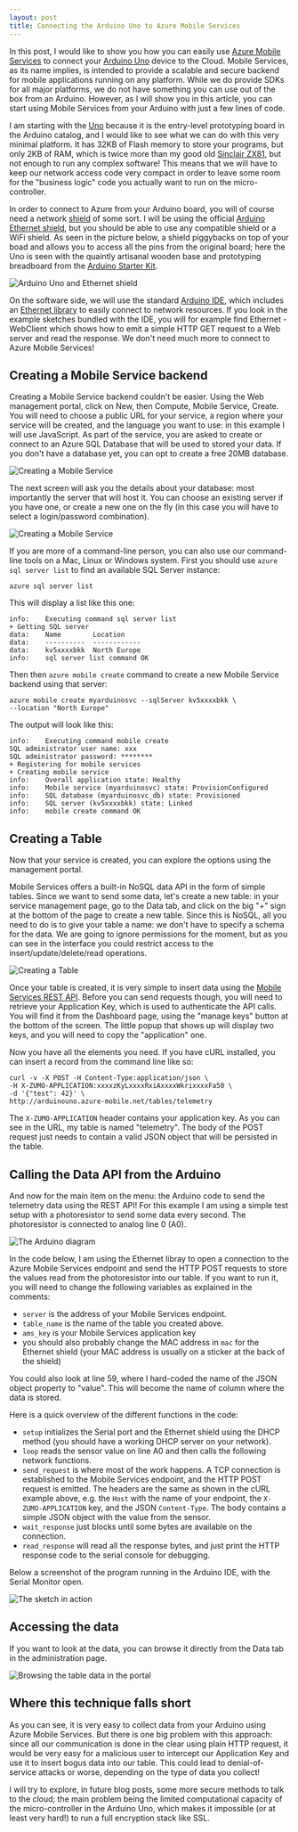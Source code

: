 ```yaml
---
layout: post
title: Connecting the Arduino Uno to Azure Mobile Services
---
```


In this post, I would like to show you how you can easily use [Azure Mobile Services](https://azure.microsoft.com/en-us/services/mobile-services/) to connect your [Arduino Uno](http://arduino.cc/en/Main/ArduinoBoardUno) device to the Cloud. Mobile Services, as its name implies, is intended to provide a scalable and secure backend for mobile applications running on any platform. While we do provide SDKs for all major platforms, we do not have something you can use out of the box from an Arduino. However, as I will show you in this article, you can start using Mobile Services from your Arduino with just a few lines of code.

I am starting with the [Uno](http://arduino.cc/en/Main/ArduinoBoardUno) because it is the entry-level prototyping board in the Arduino catalog, and I would like to see what we can do with this very minimal platform. It has 32KB of Flash memory to store your programs, but only 2KB of RAM, which is twice more than my good old [Sinclair ZX81](http://oldcomputers.net/zx81.html), but not enough to run any complex software! This means that we will have to keep our network access code very compact in order to leave some room for the "business logic" code you actually want to run on the micro-controller.

In order to connect to Azure from your Arduino board, you will of course need a network [shield](http://shieldlist.org/) of some sort. I will be using the official [Arduino Ethernet shield](http://arduino.cc/en/Main/ArduinoEthernetShield), but you should be able to use any compatible shield or a WiFi shield. As seen in the picture below, a shield piggybacks on top of your boad and allows you to access all the pins from the original board; here the Uno is seen with the quaintly artisanal wooden base and prototyping breadboard from the [Arduino Starter Kit](http://arduino.cc/en/Main/ArduinoStarterKit).

![Arduino Uno and Ethernet shield](/images/uno_ams/uno_ethernet.jpg)

On the software side, we will use the standard [Arduino IDE](http://arduino.cc/en/main/software), which includes an [Ethernet library](http://arduino.cc/en/reference/ethernet) to easily connect to network resources. If you look in the example sketches bundled with the IDE, you will for example find Ethernet - WebClient which shows how to emit a simple HTTP GET request to a Web server and read the response. We don't need much more to connect to Azure Mobile Services!

## Creating a Mobile Service backend

Creating a Mobile Service backend couldn't be easier. Using the Web management portal, click on New, then Compute, Mobile Service, Create. You will need to choose a public URL for your service, a region where your service will be created, and the language you want to use: in this example I will use JavaScript. As part of the service, you are asked to create or connect to an Azure SQL Database that will be used to stored your data. If you don't have a database yet, you can opt to create a free 20MB database.

![Creating a Mobile Service](/images/uno_ams/Picture1.png)

The next screen will ask you the details about your database: most importantly the server that will host it. You can choose an existing server if you have one, or create a new one on the fly (in this case you will have to select a login/password combination).

![Creating a Mobile Service](/images/uno_ams/Picture2.png)

If you are more of a command-line person, you can also use our command-line tools on a Mac, Linux or Windows system. First you should use `azure sql server list` to find an available SQL Server instance:

```
azure sql server list
```

This will display a list like this one:

```
info:    Executing command sql server list
+ Getting SQL server
data:    Name        Location
data:    ----------  ------------
data:    kv5xxxxbkk  North Europe
info:    sql server list command OK
```

Then then `azure mobile create` command to create a new Mobile Service backend using that server:

```
azure mobile create myarduinosvc --sqlServer kv5xxxxbkk \
--location "North Europe"
```

The output will look like this:

```
info:    Executing command mobile create
SQL administrator user name: xxx
SQL administrator password: ********
+ Registering for mobile services
+ Creating mobile service
info:    Overall application state: Healthy
info:    Mobile service (myarduinosvc) state: ProvisionConfigured
info:    SQL database (myarduinosvc_db) state: Provisioned
info:    SQL server (kv5xxxxbkk) state: Linked
info:    mobile create command OK
```

## Creating a Table

Now that your service is created, you can explore the options using the management portal. 

Mobile Services offers a built-in NoSQL data API in the form of simple tables. Since we want to send some data, let's create a new table: in your service management page, go to the Data tab, and click on the big "+" sign at the bottom of the page to create a new table. Since this is NoSQL, all you need to do is to give your table a name: we don't have to specify a schema for the data. We are going to ignore permissions for the moment, but as you can see in the interface you could restrict access to the insert/update/delete/read operations.

![Creating a Table](/images/uno_ams/Picture3.png)

Once your table is created, it is very simple to insert data using the [Mobile Services REST API](http://msdn.microsoft.com/en-us/library/jj710108.aspx). Before you can send requests though, you will need to retrieve your Application Key, which is used to authenticate the API calls. You will find it from the Dashboard page, using the "manage keys" button at the bottom of the screen. The little popup that shows up will display two keys, and you will need to copy the "application" one.

Now you have all the elements you need. If you have cURL installed, you can insert a record from the command line like so:

```
curl -v -X POST -H Content-Type:application/json \
-H X-ZUMO-APPLICATION:xxxxzKyLxxxxRxiAxxxxWkrixxxxFa50 \
-d '{"test": 42}' \
http://arduinouno.azure-mobile.net/tables/telemetry
```

The `X-ZUMO-APPLICATION` header contains your application key. As you can see in the URL, my table is named "telemetry". The body of the POST request just needs to contain a valid JSON object that will be persisted in the table.

## Calling the Data API from the Arduino

And now for the main item on the menu: the Arduino code to send the telemetry data using the REST API! For this example I am using a simple test setup with a photoresistor to send some data every second. The photoresistor is connected to analog line 0 (A0).

![The Arduino diagram](/images/uno_ams/Photocell_bb.png)

In the code below, I am using the Ethernet libray to open a connection to the Azure Mobile Services endpoint and send the HTTP POST requests to store the values read from the photoresistor into our table. If you want to run it, you will need to change the following variables as explained in the comments:

- `server` is the address of your Mobile Services endpoint.
- `table_name` is the name of the table you created above.
- `ams_key` is your Mobile Services application key
- you should also probably change the MAC address in `mac` for the Ethernet shield (your MAC address is usually on a sticker at the back of the shield)

You could also look at line 59, where I hard-coded the name of the JSON object property to "value". This will become the name of column where the data is stored.

<script src="https://gist.github.com/tomconte/4fe5ab0f29d60253d1a3.js">
</script>

Here is a quick overview of the different functions in the code:

- `setup` initializes the Serial port and the Ethernet shield using the DHCP method (you should have a working DHCP server on your network).
- `loop` reads the sensor value on line A0 and then calls the following network functions.
- `send_request` is where most of the work happens. A TCP connection is established to the Mobile Services endpoint, and the HTTP POST request is emitted. The headers are the same as shown in the cURL example above, e.g. the `Host` with the name of your endpoint, the `X-ZUMO-APPLICATION` key, and the JSON `Content-Type`. The body contains a simple JSON object with the value from the sensor.
- `wait_response` just blocks until some bytes are available on the connection.
- `read_response` will read all the response bytes, and just print the HTTP response code to the serial console for debugging.

Below a screenshot of the program running in the Arduino IDE, with the Serial Monitor open.

![The sketch in action](/images/uno_ams/Picture5.png)

## Accessing the data

If you want to look at the data, you can browse it directly from the Data tab in the administration page.

![Browsing the table data in the portal](/images/uno_ams/Picture4.png)

## Where this technique falls short

As you can see, it is very easy to collect data from your Arduino using Azure Mobile Services. But there is one big problem with this approach: since all our communication is done in the clear using plain HTTP request, it would be very easy for a malicious user to intercept our Application Key and use it to insert bogus data into our table. This could lead to denial-of-service attacks or worse, depending on the type of data you collect!

I will try to explore, in future blog posts, some more secure methods to talk to the cloud; the main problem being the limited computational capacity of the micro-controller in the Arduino Uno, which makes it impossible (or at least very hard!) to run a full encryption stack like SSL.
